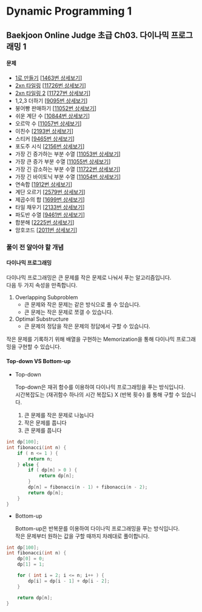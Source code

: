 Dynamic Programming 1
=====================

Baekjoon Online Judge 초급 Ch03. 다이나믹 프로그래밍 1
------------------------------------------------

#### 문제

* [1로 만들기](./Make_It_One) [[1463번 상세보기](https://www.acmicpc.net/problem/1463)]
* [2xn 타일링](./Two_times_N_1) [[11726번 상세보기](https://www.acmicpc.net/problem/11726)]
* [2xn 타일링 2](./Two_times_N_2) [[11727번 상세보기](https://www.acmicpc.net/problem/11727)]
* 1,2,3 더하기 [[9095번 상세보기](https://www.acmicpc.net/problem/9095)]
* 붕어빵 판매하기 [[11052번 상세보기](https://www.acmicpc.net/problem/11052)]
* 쉬운 계단 수 [[10844번 상세보기](https://www.acmicpc.net/problem/10844)]
* 오르막 수 [[11057번 상세보기](https://www.acmicpc.net/problem/11057)]
* 이친수 [[2193번 상세보기](https://www.acmicpc.net/problem/2193)]
* 스티커 [[9465번 상세보기](https://www.acmicpc.net/problem/9465)]
* 포도주 시식 [[2156번 상세보기](https://www.acmicpc.net/problem/2156)]
* 가장 긴 증가하는 부분 수열 [[11053번 상세보기](https://www.acmicpc.net/problem/11053)]
* 가장 큰 증가 부분 수열 [[11055번 상세보기](https://www.acmicpc.net/problem/11055)]
* 가장 긴 감소하는 부분 수열 [[11722번 상세보기](https://www.acmicpc.net/problem/11722)]
* 가장 긴 바이토닉 부분 수열 [[11054번 상세보기](https://www.acmicpc.net/problem/11054)]
* 연속합 [[1912번 상세보기](https://www.acmicpc.net/problem/1912)]
* 계단 오르기 [[2579번 상세보기](https://www.acmicpc.net/problem/2579)]
* 제곱수의 합 [[1699번 상세보기](https://www.acmicpc.net/problem/1699)]
* 타일 채우기 [[2133번 상세보기](https://www.acmicpc.net/problem/2133)]
* 파도반 수열 [[9461번 상세보기](https://www.acmicpc.net/problem/9461)]
* 합분해 [[2225번 상세보기](https://www.acmicpc.net/problem/2225)]
* 암호코드 [[2011번 상세보기](https://www.acmicpc.net/problem/2011)]

### 풀이 전 알아야 할 개념

#### 다이나믹 프로그래밍

다이나믹 프로그래밍은 큰 문제를 작은 문제로 나눠서 푸는 알고리즘입니다.  
다음 두 가지 속성을 만족합니다.  

1. Overlapping Subproblem
    * 큰 문제와 작은 문제는 같은 방식으로 풀 수 있습니다.
    * 큰 문제는 작은 문제로 쪼갤 수 있습니다.
2. Optimal Substructure
    * 큰 문제의 정답을 작은 문제의 정답에서 구할 수 있습니다.

작은 문제를 기록하기 위해 배열을 구현하는 Memorization을 통해 다이나믹 프로그래밍을 구현할 수 있습니다.  

#### Top-down VS Bottom-up

* Top-down

    Top-down은 재귀 함수를 이용하여 다이나믹 프로그래밍을 푸는 방식입니다.  
    시간복잡도는 (재귀함수 하나의 시간 복잡도) X (반복 횟수) 를 통해 구할 수 있습니다.  

    1. 큰 문제를 작은 문제로 나눕니다
    2. 작은 문제를 풉니다
    3. 큰 문제를 풉니다

~~~ cpp
int dp[100];
int fibonacci(int n) {
    if ( n <= 1 ) {
        return n;
    } else {
        if ( dp[n] > 0 ) {
            return dp[n];
        }
        dp[n] = fibonacci(n - 1) + fibonacci(n - 2);
        return dp[n];
    }
}
~~~

* Bottom-up

    Bottom-up은 반복문를 이용하여 다이나믹 프로그래밍을 푸는 방식입니다.  
    작은 문제부터 원하는 값을 구할 때까지 차례대로 풀이합니다.  

~~~ cpp
int dp[100];
int fibonacci(int n) {
    dp[0] = 0;
    dp[1] = 1;

    for ( int i = 2; i <= n; i++ ) {
        dp[i] = dp[i - 1] + dp[i - 2];
    }

    return dp[n];
}
~~~